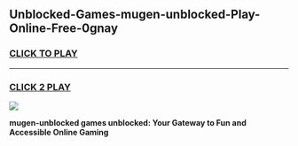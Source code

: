 
## Unblocked-Games-mugen-unblocked-Play-Online-Free-0gnay
<h3>
<a href="https://premium76.site?title=mugen-unblocked&ref=26A">CLICK TO PLAY</a></h3>
<hr>

<h3>
<a href="https://premium76.site?title=mugen-unblocked&ref=26A">CLICK 2 PLAY</a>
  
</h3>

<a href="https://premium76.site?title=mugen-unblocked&ref=26A"><img src="https://clearcache.store/games.png"></a>


**mugen-unblocked games unblocked: Your Gateway to Fun and Accessible Online Gaming**
